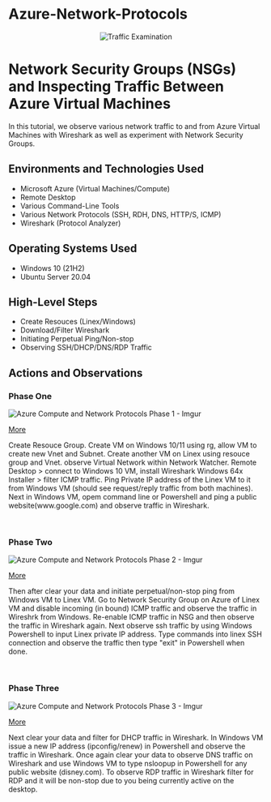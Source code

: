 # Azure-Network-Protocols

<p align="center">
<img src="https://i.imgur.com/Ua7udoS.png" alt="Traffic Examination"/>
</p>

<h1>Network Security Groups (NSGs) and Inspecting Traffic Between Azure Virtual Machines</h1>
In this tutorial, we observe various network traffic to and from Azure Virtual Machines with Wireshark as well as experiment with Network Security Groups. <br />


<!--<h2>Video Demonstration</h2>-->

<!-- ### [YouTube: Azure Virtual Machines, Wireshark, and Network Security Groups](https://www.youtube.com) -->

<h2>Environments and Technologies Used</h2>

- Microsoft Azure (Virtual Machines/Compute)
- Remote Desktop
- Various Command-Line Tools
- Various Network Protocols (SSH, RDH, DNS, HTTP/S, ICMP)
- Wireshark (Protocol Analyzer)

<h2>Operating Systems Used </h2>

- Windows 10 (21H2)
- Ubuntu Server 20.04

<h2>High-Level Steps</h2>

- Create Resouces (Linex/Windows)
- Download/Filter Wireshark
- Initiating Perpetual Ping/Non-stop
- Observing SSH/DHCP/DNS/RDP Traffic

<h2>Actions and Observations</h2>

<p>
<h3>Phase One</h3>
  
![Azure Compute and Network Protocols Phase 1 - Imgur](https://github.com/PhillisEssel/azure-network-protocols/assets/156061642/fa3763c7-e55d-48fd-a140-6175d33bdfb2)

<p><a href="https://imgur.com/a/eHTbMqv">More</a></p>

</p>
<p>
Create Resouce Group. Create VM on Windows 10/11 using rg, allow VM to create new Vnet and Subnet. Create another VM on Linex using resouce group and Vnet. observe Virtual Network within Network Watcher. Remote Desktop > connect to Windows 10 VM, install Wireshark Windows 64x Installer > filter ICMP traffic.  Ping Private IP address of the Linex VM to it from Windows VM (should see request/reply traffic from both machines). Next in Windows VM, opem command line or Powershell and ping a public website(www.google.com) and observe traffic in Wireshark. 
</p>
<br />

<p>
<h3>Phase Two</h3>
  
![Azure Compute and Network Protocols Phase 2 - Imgur](https://github.com/PhillisEssel/azure-network-protocols/assets/156061642/552356c2-74bb-489a-a4c7-3d7d4f55263c)

<p><a href="https://imgur.com/a/JE2Bu3h">More</a></p>
  
</p>
<p>
Then after clear your data and initiate perpetual/non-stop ping from Windows VM to Linex VM. Go to Network Security Group on Azure of Linex VM and disable incoming (in bound) ICMP traffic and observe the traffic in Wireshrk from Windows. Re-enable ICMP traffic in NSG and then observe the traffic in Wireshark again. Next observe ssh traffic by using Windows Powershell to input Linex private IP address. Type commands into linex SSH connection and observe the traffic then type "exit" in Powershell when done. 
</p>
<br />

<p>
<h3>Phase Three</h3>
  
![Azure Compute and Network Protocols Phase 3 - Imgur](https://github.com/PhillisEssel/azure-network-protocols/assets/156061642/9ba9f543-5e3b-41a0-8bf4-c3f5ca961b9b)

<p><a href="https://imgur.com/a/Q5jTQzW">More</a></p>
  
</p>
<p>
Next clear your data and filter for DHCP traffic in Wireshark. In Windows VM issue a new IP address (ipconfig/renew) in Powershell and observe the traffic in Wireshark. Once again clear your data to observe DNS traffic on Wireshark and use Windows VM to type nsloopup in Powershell for any public website (disney.com). To observe RDP traffic in Wireshark filter for RDP and it will be non-stop due to you being currently active on the desktop.
</p>
<br />
